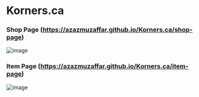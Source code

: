 # Korners.ca

### Shop Page (https://azazmuzaffar.github.io/Korners.ca/shop-page)

![image](https://user-images.githubusercontent.com/64412852/142760730-4ed0636e-4bb8-434a-809b-d47404e99917.png)

### Item Page (https://azazmuzaffar.github.io/Korners.ca/item-page)

![image](https://user-images.githubusercontent.com/64412852/143043243-cea62603-0f94-4e00-822e-60ef51f1440f.png)
